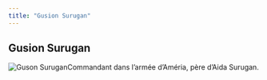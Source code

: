 ```yaml
---
title: "Gusion Surugan"
---
```


Gusion Surugan
--------------


![Guson Surugan](/images/stories/saga/gnoreconguista/persos/guson-surugan.png)Commandant dans l’armée d’Améria, père d’Aida Surugan.

